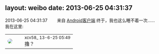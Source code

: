 layout: weibo
date: 2013-06-25 04:31:37
---
<meta name="referrer" content="no-referrer" />

2013-06-25 04:31:37  &nbsp;&nbsp;&nbsp;&nbsp;&nbsp;&nbsp; 来自 <a href="http://app.weibo.com/t/feed/c66T5g" rel="nofollow">Android客户端</a>
终于，我也这么睡不着一次…… 我在这里: ​​​

<table style="width: 100%;">
  <tr>
    <td style="width: 40px;"><img style="border-radius:50%" src="https://tva3.sinaimg.cn/crop.0.0.1242.1242.50/801f7e9ajw8f3peekcgoqj20yi0yidg9.jpg?KID=imgbed,tva&Expires=1624466919&ssig=C4VUf0bbVM"></td>
    <td colspan="2"><small>xcv58_ 13-6-25 05:49</small><br/>撸？</td>
  </tr>
</table>
